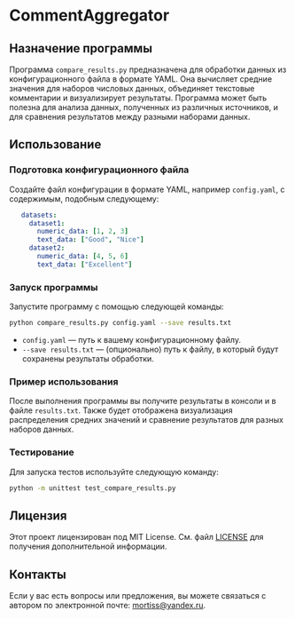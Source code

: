# CommentAggregator

## Назначение программы

Программа `compare_results.py` предназначена для обработки данных из конфигурационного файла в формате YAML. Она вычисляет средние значения для наборов числовых данных, объединяет текстовые комментарии и визуализирует результаты. Программа может быть полезна для анализа данных, полученных из различных источников, и для сравнения результатов между разными наборами данных.

## Использование

### Подготовка конфигурационного файла

Создайте файл конфигурации в формате YAML, например `config.yaml`, с содержимым, подобным следующему:

```yaml
   datasets:
     dataset1:
       numeric_data: [1, 2, 3]
       text_data: ["Good", "Nice"]
     dataset2:
       numeric_data: [4, 5, 6]
       text_data: ["Excellent"]
   ```

### Запуск программы

Запустите программу с помощью следующей команды:

```bash
python compare_results.py config.yaml --save results.txt
```

- `config.yaml` — путь к вашему конфигурационному файлу.
- `--save results.txt` — (опционально) путь к файлу, в который будут сохранены результаты обработки.

### Пример использования

После выполнения программы вы получите результаты в консоли и в файле `results.txt`. Также будет отображена визуализация распределения средних значений и сравнение результатов для разных наборов данных.

### Тестирование

Для запуска тестов используйте следующую команду:

```bash
python -m unittest test_compare_results.py
```

## Лицензия

Этот проект лицензирован под MIT License. См. файл [LICENSE](LICENSE) для получения дополнительной информации.

## Контакты

Если у вас есть вопросы или предложения, вы можете связаться с автором по электронной почте: mortiss@yandex.ru.
